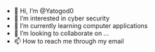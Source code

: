 - 👋 Hi, I’m @Yatogod0
- 👀 I’m interested in cyber security 
- 🌱 I’m currently learning computer applications 
- 💞️ I’m looking to collaborate on ...
- 📫 How to reach me through my email 

<!---
Yatogod0/Yatogod0 is a ✨ special ✨ repository because its `README.md` (this file) appears on your GitHub profile.
You can click the Preview link to take a look at your changes.
--->
